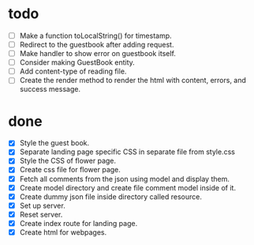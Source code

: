 # todo

- [ ] Make a function toLocalString() for timestamp.
- [ ] Redirect to the guestbook after adding request.
- [ ] Make handler to show error on guestbook itself.
- [ ] Consider making GuestBook entity.
- [ ] Add content-type of reading file.
- [ ] Create the render method to render the html with content, errors, and success message.

# done

- [x] Style the guest book.
- [x] Separate landing page specific CSS in separate file from style.css
- [x] Style the CSS of flower page.
- [x] Create css file for flower page.
- [x] Fetch all comments from the json using model and display them.
- [x] Create model directory and create file comment model inside of it.
- [x] Create dummy json file inside directory called resource.
- [x] Set up server.
- [x] Reset server.
- [x] Create index route for landing page.
- [x] Create html for webpages.
